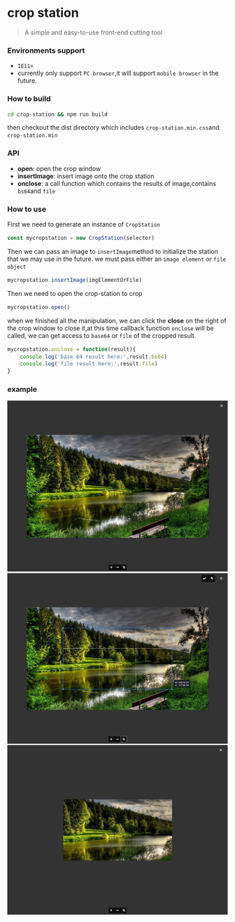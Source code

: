 # crop station
> A simple and easy-to-use front-end cutting tool

### Environments support

- `IE11+`
- currently only support `PC browser`,it will support `mobile browser` in the future.
### How to build
```bash
cd crop-station && npm run build
```
then checkout the dist directory which includes `crop-station.min.css`and `crop-station.min`

### API
- **open**: open the crop window
- **insertImage**: insert image onto the crop station
- **onclose**: a call function which contains the results of image,contains `bs64`and `file` 
### How to use

First we need to generate an instance of `CropStation`

```javascript
const mycropstation = new CropStation(selector)
```

Then we can pass an image to `insertImage`method to initialize the station that we may use in the future.
we must pass either an `image element` or `file object`

```javascript
mycropstation.insertImage(imgElementOrFile)
```

Then we need to open the crop-station to crop

```javascript
mycropstation.open()
```

when we finished all the manipulation, we can click the **close** on the right of the crop window to close it,at this time callback function `onclose` will be called, we can get access to `base64` or `file` of the cropped result.  

```javascript
mycropstation.onclose = function(result){
    console.log('base 64 result here:',result.bs64)
    console.log('file result here:',result.file)
}

```
### example
![when we open](https://raw.githubusercontent.com/anderlaw/crop-station/beta_v2/examples/example1.jpg)
![start cropping](https://raw.githubusercontent.com/anderlaw/crop-station/beta_v2/examples/example2.jpg)
![after cropping](https://raw.githubusercontent.com/anderlaw/crop-station/beta_v2/examples/example3.jpg)
